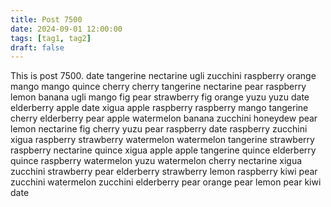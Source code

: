 ```yaml
---
title: Post 7500
date: 2024-09-01 12:00:00
tags: [tag1, tag2]
draft: false
---
```

This is post 7500.
date
tangerine
nectarine
ugli
zucchini
raspberry
orange
mango
mango
quince
cherry
cherry
tangerine
nectarine
pear
raspberry
lemon
banana
ugli
mango
fig
pear
strawberry
fig
orange
yuzu
yuzu
date
elderberry
apple
date
xigua
apple
raspberry
raspberry
mango
tangerine
cherry
elderberry
pear
apple
watermelon
banana
zucchini
honeydew
pear
lemon
nectarine
fig
cherry
yuzu
pear
raspberry
date
raspberry
zucchini
xigua
raspberry
strawberry
watermelon
watermelon
tangerine
strawberry
raspberry
nectarine
quince
xigua
apple
apple
tangerine
quince
elderberry
quince
raspberry
watermelon
yuzu
watermelon
cherry
nectarine
xigua
zucchini
strawberry
pear
elderberry
strawberry
lemon
raspberry
kiwi
pear
zucchini
watermelon
zucchini
elderberry
pear
orange
pear
lemon
pear
kiwi
date
